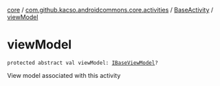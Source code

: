 [core](../../index.md) / [com.github.kacso.androidcommons.core.activities](../index.md) / [BaseActivity](index.md) / [viewModel](.)

# viewModel

`protected abstract val viewModel: `[`IBaseViewModel`](../../com.github.kacso.androidcommons.core.mvvm.viewmodels/-i-base-view-model/index.md)`?`

View model associated with this activity

